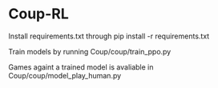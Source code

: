 # Coup-RL
Install requirements.txt through pip install -r requirements.txt

Train models by running Coup/coup/train_ppo.py

Games againt a trained model is avaliable in Coup/coup/model_play_human.py